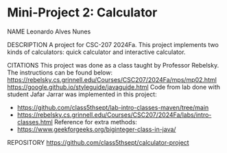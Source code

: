 # Mini-Project 2: Calculator

NAME
Leonardo Alves Nunes

DESCRIPTION
A project for CSC-207 2024Fa.
This project implements two kinds of calculators: quick calculator and interactive calculator.

CITATIONS
This project was done as a class taught by Professor Rebelsky. The instructions can be found below:
https://rebelsky.cs.grinnell.edu/Courses/CSC207/2024Fa/mps/mp02.html
https://google.github.io/styleguide/javaguide.html
Code from lab done with student Jafar Jarrar was implemented in this project:  
- https://github.com/class5thsept/lab-intro-classes-maven/tree/main
- https://rebelsky.cs.grinnell.edu/Courses/CSC207/2024Fa/labs/intro-classes.html
Reference for extra methods:
- https://www.geekforgeeks.org/biginteger-class-in-java/

REPOSITORY
https://github.com/class5thsept/calculator-project
